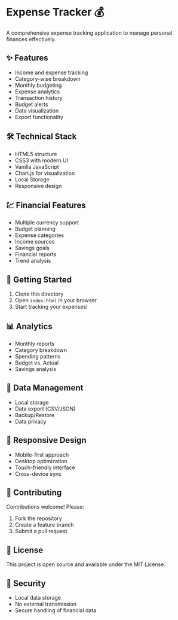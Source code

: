 # Expense Tracker 💰

A comprehensive expense tracking application to manage personal finances effectively.

## ✨ Features

- Income and expense tracking
- Category-wise breakdown
- Monthly budgeting
- Expense analytics
- Transaction history
- Budget alerts
- Data visualization
- Export functionality

## 🛠️ Technical Stack

- HTML5 structure
- CSS3 with modern UI
- Vanilla JavaScript
- Chart.js for visualization
- Local Storage
- Responsive design

## 💹 Financial Features

- Multiple currency support
- Budget planning
- Expense categories
- Income sources
- Savings goals
- Financial reports
- Trend analysis

## 🚀 Getting Started

1. Clone this directory
2. Open `index.html` in your browser
3. Start tracking your expenses!

## 📊 Analytics

- Monthly reports
- Category breakdown
- Spending patterns
- Budget vs. Actual
- Savings analysis

## 💾 Data Management

- Local storage
- Data export (CSV/JSON)
- Backup/Restore
- Data privacy

## 📱 Responsive Design

- Mobile-first approach
- Desktop optimization
- Touch-friendly interface
- Cross-device sync

## 🤝 Contributing

Contributions welcome! Please:
1. Fork the repository
2. Create a feature branch
3. Submit a pull request

## 📝 License

This project is open source and available under the MIT License.

## 🔐 Security

- Local data storage
- No external transmission
- Secure handling of financial data

